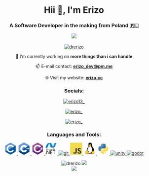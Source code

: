 <h1 align="center">Hii 👋, I'm Erizo</h1>
<h3 align="center">A Software Developer in the making from Poland 🇵🇱</h3>
<p align="center">
  <img src="https://count.getloli.com/get/@erizo?theme=rule34">
</p>
<div align="center"">
  <a href="https://github.com/ryo-ma/github-profile-trophy"><img align="center" src="https://github-profile-trophy.vercel.app/?username=drerizo&theme=radical" alt="drerizo" /></a> 
</div>

<p align="center">
  
<p align="center"> 🔭 I’m currently working on <b>more things than i can handle</b> </p>
<p align="center">📫 E-mail contact: <b> <a href="mailto:erizo_dev@pm.me">erizo_dev@pm.me </a> </b> </p>
<p align="center">🌐 Visit my website: <b> <a href="https://erizo.cc">erizo.cc</a> </b> </p>

</p>
<h3 align="center">Socials:</h3>
<p align="center"> <a href="https://twitter.com/erizo13_" target="blank"><img src="https://img.shields.io/twitter/follow/erizo13_?logo=twitter&style=for-the-badge" alt="erizo13_" width="180"/></a> </p>
<p align="center"> <a href="https://www.youtube.com/channel/UCM0F19VyURFhUi5vBkmUw1Q" target="blank"><img align="center" src="https://img.shields.io/youtube/channel/subscribers/UCM0F19VyURFhUi5vBkmUw1Q?style=for-the-badge&logo=youtube&labelColor=grey" alt="erizo_" height="30" /></a> </p>
<p align="center"> <a href="https://discord.com/users/539100425463529472" target="blank"><img align="center" src="https://i.imgur.com/S0hfovl.png" alt="erizo_" height="30" width="180" /></a> </p>
<h3 align="center">Languages and Tools:</h3>
<p align="center"> 
<a href="https://www.cprogramming.com/" target="_blank" rel="noreferrer"> <img src="https://raw.githubusercontent.com/devicons/devicon/master/icons/c/c-original.svg" alt="c" width="40" height="40"/> </a>
  <a href="https://www.w3schools.com/cpp/" target="_blank" rel="noreferrer"> <img src="https://raw.githubusercontent.com/devicons/devicon/master/icons/cplusplus/cplusplus-original.svg" alt="cplusplus" width="40" height="40"/> </a>
  <a href="https://www.w3schools.com/cs/" target="_blank" rel="noreferrer"> <img src="https://raw.githubusercontent.com/devicons/devicon/master/icons/csharp/csharp-original.svg" alt="csharp" width="40" height="40"/> </a> 
  <a href="https://dotnet.microsoft.com/" target="_blank" rel="noreferrer"> <img src="https://raw.githubusercontent.com/devicons/devicon/master/icons/dot-net/dot-net-original-wordmark.svg" alt="dotnet" width="40" height="40"/> </a> 
  <a href="https://git-scm.com/" target="_blank" rel="noreferrer"> <img src="https://www.vectorlogo.zone/logos/git-scm/git-scm-icon.svg" alt="git" width="40" height="40"/> </a> 
  <a href="https://developer.mozilla.org/en-US/docs/Web/JavaScript" target="_blank" rel="noreferrer"> <img src="https://raw.githubusercontent.com/devicons/devicon/master/icons/javascript/javascript-original.svg" alt="javascript" width="40" height="40"/> </a> 
  <a href="https://www.linux.org/" target="_blank" rel="noreferrer"> <img src="https://raw.githubusercontent.com/devicons/devicon/master/icons/linux/linux-original.svg" alt="linux" width="40" height="40"/> </a> 
  <a href="https://www.python.org" target="_blank" rel="noreferrer"> <img src="https://raw.githubusercontent.com/devicons/devicon/master/icons/python/python-original.svg" alt="python" width="40" height="40"/> </a> 
  <a href="https://unity.com/" target="_blank" rel="noreferrer"> <img src="https://www.vectorlogo.zone/logos/unity3d/unity3d-icon.svg" alt="unity" width="40" height="40"/> </a>
  <a href="https://godotengine.org" target="_blank" rel="noreferrer"> <img src="https://www.vectorlogo.zone/logos/godotengine/godotengine-icon.svg" alt="godot" width="40" height="40"/> </a> 
</p>
<div align="center"">
  <img src="https://github-readme-streak-stats.herokuapp.com/?user=drerizo&layout=compact&theme=midnight-purple&hide_border=true&bg_color=000000&text_color=6e93b5" alt="drerizo" />
  <img src="https://github-readme-stats.vercel.app//api?username=drerizo&count_private=true&show_icons=true&theme=midnight-purple&hide_border=true&&bg_color=000000&text_color=6e93b5" /><br>
  <img src="https://github-readme-stats.vercel.app/api/top-langs/?username=drerizo&layout=compact&theme=midnight-purple&hide_border=true&bg_color=000000&text_color=6e93b5" /><br>
</div>

